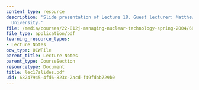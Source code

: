```yaml
---
content_type: resource
description: 'Slide presentation of Lecture 18. Guest lecturer: Matthew Bunn, Harvard
  University.'
file: /media/courses/22-812j-managing-nuclear-technology-spring-2004/682479454fd6823c2acdf49fdab729b0_lec17slides.pdf
file_type: application/pdf
learning_resource_types:
- Lecture Notes
ocw_type: OCWFile
parent_title: Lecture Notes
parent_type: CourseSection
resourcetype: Document
title: lec17slides.pdf
uid: 68247945-4fd6-823c-2acd-f49fdab729b0
---
```

